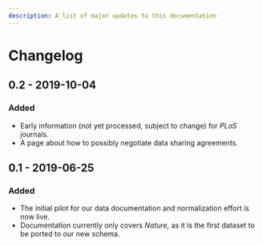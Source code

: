 ```yaml
---
description: A list of major updates to this documentation
---
```


# Changelog

## 0.2 - 2019-10-04

### Added

* Early information \(not yet processed, subject to change\) for _PLoS_ journals.
* A page about how to possibly negotiate data sharing agreements.

## 0.1 - 2019-06-25

### Added

* The initial pilot for our data documentation and normalization effort is now live.
* Documentation currently only covers _Nature,_ as it is the first dataset to be ported to our new schema.



